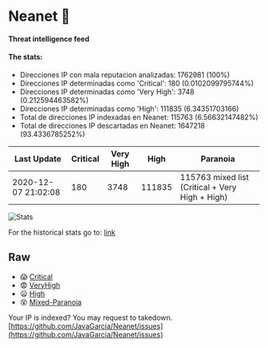 # Neanet :hocho:
#### Threat intelligence feed
#### The stats:

- Direcciones IP con mala reputacion analizadas: 1762981 (100%)
- Direcciones IP determinadas como 'Critical':  180 (0.0102099795744%)
- Direcciones IP determinadas como 'Very High':  3748 (0.212594463582%)
- Direcciones IP determinadas como 'High':  111835 (6.34351703166)
- Total de direcciones IP indexadas en Neanet:  115763 (6.56632147482%)
- Total de direcciones IP descartadas en Neanet:  1647218 (93.4336785252%)

| Last Update | Critical | Very High | High | Paranoia |
| --- | --- | --- | --- | --- |
| 2020-12-07 21:02:08 | 180 | 3748 | 111835 | 115763 mixed list (Critical + Very High + High)|

![Stats](https://docs.google.com/spreadsheets/d/e/2PACX-1vSnaNMIXVabIpDJjufMlzH7poXnshF3mgd8Is1g9ytUEzVsP5my4Trn8f-xkoLLQ38xpL3HtmUexLo6/pubchart?oid=501124687&format=image)

For the historical stats go to: [link](/stats.csv)
## Raw
- :scream: [Critical](https://raw.githubusercontent.com/JavaGarcia/Neanet/master/blacklists/neanet_critical.txt)
- :fearful: [VeryHigh](https://raw.githubusercontent.com/JavaGarcia/Neanet/master/blacklists/neanet_veryHigh.txtt)
- :frowning: [High](https://raw.githubusercontent.com/JavaGarcia/Neanet/master/blacklists/neanet_high.txt)
- :dizzy_face: [Mixed-Paranoia](https://raw.githubusercontent.com/JavaGarcia/Neanet/master/blacklists/neanet_all.txt)


Your IP is indexed? You may request to takedown. [https://github.com/JavaGarcia/Neanet/issues](https://github.com/JavaGarcia/Neanet/issues)






























































































































































































































































































































































































































































































































































































































































































































































































































































































































































































































































































































































































































































































































































































































































































































































































































































































































































































































































































































































































































































































































































































































































































































































































































































































































































































































































































































